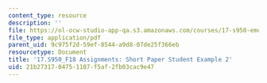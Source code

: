 ```yaml
---
content_type: resource
description: ''
file: https://ol-ocw-studio-app-qa.s3.amazonaws.com/courses/17-s950-emotions-and-politics-fall-2018/21b2731704751107f5af2fb03cac9e47_MIT17_S950F18_ShortPaper2.pdf
file_type: application/pdf
parent_uid: 9c975f2d-59ef-8544-a9d8-07de25f366eb
resourcetype: Document
title: '17.S950_F18 Assignments: Short Paper Student Example 2'
uid: 21b27317-0475-1107-f5af-2fb03cac9e47
---
```

